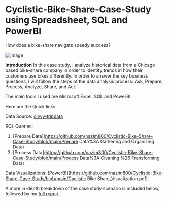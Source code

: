 # Cyclistic-Bike-Share-Case-Study using Spreadsheet, SQL and PowerBI
How does a bike-share navigate speedy success?

![image](https://github.com/user-attachments/assets/a9149887-8d0d-4d6b-91ad-2b43592f6fa0)

**Introduction**
In this case study, I analyze historical data from a Chicago based bike-share company in order to identify trends in how their customers use bikes differently. In order to answer the key business questions, I will follow the steps of the data analysis process: Ask, Prepare, Process, Analyze, Share, and Act.

The main tools I used are Microsoft Excel, SQL and PowerBI. 


Here are the Quick links:

Data Source: [divvy-tripdata](https://divvy-tripdata.s3.amazonaws.com/index.html)


SQL Queries:

1. [Prepare Data](https://github.com/nazim800/Cyclistic-Bike-Share-Case-Study/blob/main/Prepare Data%3A Gathering and Organizing Data)
2. [Process Data](https://github.com/nazim800/Cyclistic-Bike-Share-Case-Study/blob/main/Process Data%3A Cleaning %26 Transforming Data)


Data Visualizations: [PowerBI](https://github.com/nazim800/Cyclistic-Bike-Share-Case-Study/blob/main/Cyclistic Bike Share_Visualization.pdf)


A more in-depth breakdown of the case study scenario is included below, followed by my [full report](https://github.com/nazim800/Cyclistic-Bike-Share-Case-Study/blob/main/Cyclistic%20Bike%20Share%20Case%20Study_Final%20Report.pdf).

